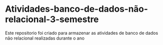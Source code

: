 # Atividades-banco-de-dados-não-relacional-3-semestre

Este repositorio foi criado para armazenar as atividades de banco de dados não relacional realizadas durante o ano
